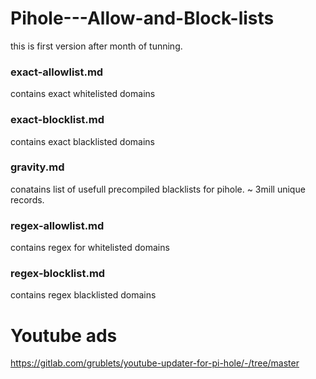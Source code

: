 # Pihole---Allow-and-Block-lists
  this is first version after month of tunning.

### exact-allowlist.md
contains exact whitelisted domains

### exact-blocklist.md
contains exact blacklisted domains

### gravity.md
conatains list of usefull precompiled blacklists for pihole.  ~ 3mill unique records.

### regex-allowlist.md
contains regex for whitelisted domains

### regex-blocklist.md
contains regex blacklisted domains

# Youtube ads 
https://gitlab.com/grublets/youtube-updater-for-pi-hole/-/tree/master
